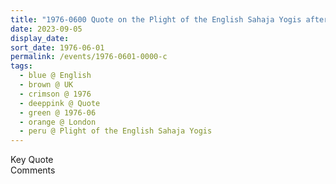 ```yaml
---
title: "1976-0600 Quote on the Plight of the English Sahaja Yogis after Being on Their Own for Six Month, London, UK"
date: 2023-09-05
display_date: 
sort_date: 1976-06-01
permalink: /events/1976-0601-0000-c
tags:
  - blue @ English
  - brown @ UK
  - crimson @ 1976
  - deeppink @ Quote
  - green @ 1976-06
  - orange @ London
  - peru @ Plight of the English Sahaja Yogis
---
```


<wave-list>
  <list-title color="green" width="75">Key Quote</list-title>
  <list-item color="BlanchedAlmond"  width="200"></list-item>
  <list-item color="Lavender"></list-item>
  <list-item color="BlanchedAlmond"></list-item>
</wave-list>

<br>

<wave-list>
  <list-title color="green" width="75">Comments</list-title>
  <list-item color="BlanchedAlmond"  width="200"></list-item>
  <list-item color="Lavender"></list-item>
  <list-item color="BlanchedAlmond"></list-item>
</wave-list>